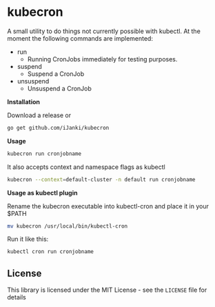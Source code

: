 kubecron
========

A small utility to do things not currently possible with kubectl. 
At the moment the following commands are implemented:
- run
    - Running CronJobs immediately for testing purposes.
- suspend
    - Suspend a CronJob
- unsuspend
    - Unsuspend a CronJob

**Installation**

Download a release or

```bash
go get github.com/iJanki/kubecron
```

**Usage**

```bash
kubecron run cronjobname
```

It also accepts context and namespace flags as kubectl

```bash
kubecron --context=default-cluster -n default run cronjobname
```

**Usage as kubectl plugin**

Rename the kubecron executable into kubectl-cron and place it
in your $PATH

```bash
mv kubecron /usr/local/bin/kubectl-cron
```

Run it like this:
```bash
kubectl cron run cronjobname
```

License
-------

This library is licensed under the MIT License - see the `LICENSE` file for details

